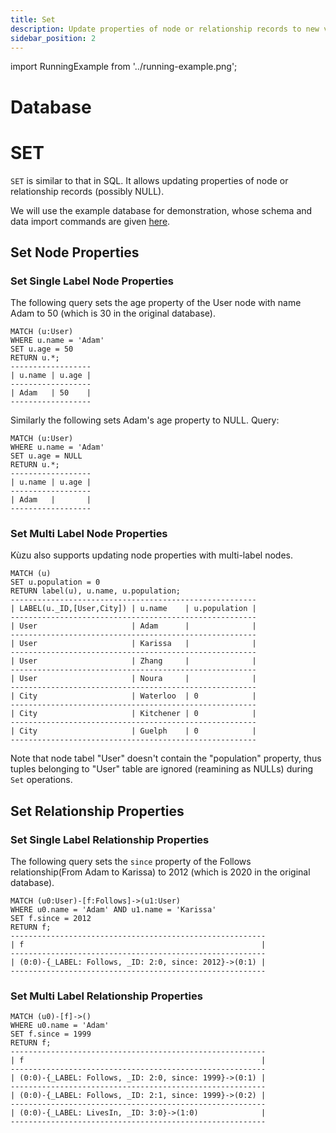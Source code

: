 ```yaml
---
title: Set
description: Update properties of node or relationship records to new values.
sidebar_position: 2
---
```


import RunningExample from '../running-example.png';

# Database

# SET 
`SET` is similar to that in SQL. It allows updating properties of node or relationship records (possibly NULL).

We will use the example database for demonstration, whose schema and data import commands are given [here](../query-clauses/example-database.md).

## Set Node Properties

### Set Single Label Node Properties
The following query sets the age property of the User node with name Adam to 50 (which is 30 in the original database).

```
MATCH (u:User) 
WHERE u.name = 'Adam' 
SET u.age = 50
RETURN u.*;
------------------
| u.name | u.age |
------------------
| Adam   | 50    |
------------------
```
Similarly the following sets Adam's age property to NULL.
Query:
```
MATCH (u:User) 
WHERE u.name = 'Adam' 
SET u.age = NULL
RETURN u.*;
------------------
| u.name | u.age |
------------------
| Adam   |       |
------------------
```

### Set Multi Label Node Properties
Kùzu also supports updating node properties with multi-label nodes.
```
MATCH (u)
SET u.population = 0
RETURN label(u), u.name, u.population; 
-------------------------------------------------------
| LABEL(u._ID,[User,City]) | u.name    | u.population |
-------------------------------------------------------
| User                     | Adam      |              |
-------------------------------------------------------
| User                     | Karissa   |              |
-------------------------------------------------------
| User                     | Zhang     |              |
-------------------------------------------------------
| User                     | Noura     |              |
-------------------------------------------------------
| City                     | Waterloo  | 0            |
-------------------------------------------------------
| City                     | Kitchener | 0            |
-------------------------------------------------------
| City                     | Guelph    | 0            |
-------------------------------------------------------
```

Note that node tabel "User" doesn't contain the "population" property, thus tuples belonging to "User" table are ignored (reamining as NULLs) during `Set` operations.

## Set Relationship Properties

### Set Single Label Relationship Properties
The following query sets the `since` property of the Follows relationship(From Adam to Karissa) to 2012 (which is 2020 in the original database).

```
MATCH (u0:User)-[f:Follows]->(u1:User)
WHERE u0.name = 'Adam' AND u1.name = 'Karissa'
SET f.since = 2012
RETURN f;
---------------------------------------------------------
| f                                                     |
---------------------------------------------------------
| (0:0)-{_LABEL: Follows, _ID: 2:0, since: 2012}->(0:1) |
---------------------------------------------------------
```

### Set Multi Label Relationship Properties
```
MATCH (u0)-[f]->()
WHERE u0.name = 'Adam'
SET f.since = 1999
RETURN f;
---------------------------------------------------------
| f                                                     |
---------------------------------------------------------
| (0:0)-{_LABEL: Follows, _ID: 2:0, since: 1999}->(0:1) |
---------------------------------------------------------
| (0:0)-{_LABEL: Follows, _ID: 2:1, since: 1999}->(0:2) |
---------------------------------------------------------
| (0:0)-{_LABEL: LivesIn, _ID: 3:0}->(1:0)              |
---------------------------------------------------------
```



